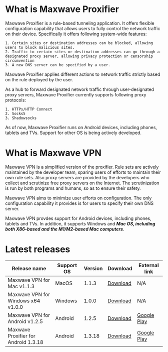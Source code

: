 # What is Maxwave Proxifier
Maxwave Proxifier is a rule-based tunneling application. It offers flexible configuration capability that allows users to fully control the network traffic on their device. Specifically it offers following system-wide features:

```
1. Certain sites or destination addresses can be blocked, allowing users to block malicious sites.
2. Traffic to certain sites or destination addresses can go through a designated proxy server, allowing privacy protection or censorship circumvention
3. A new DNS server can be specified by a user.
```

Maxwave Proxifier applies different actions to network traffic strictly based on the rule deployed by the user.

As a hub to forward designated network traffic through user-designated proxy servers, Maxwave Proxifier currently supports following proxy protocols:

```
1. HTTPs/HTTP Connect
2. Socks5
3. Shadowsocks
```

As of now, Maxwave Proxifier runs on Android devices, including phones, tablets and TVs. Support for other OS is being actively developed.

# What is Maxwave VPN
Maxwave VPN is a simplified version of the proxifier. Rule sets are actively maintained by the developer team, sparing users of efforts to maintain their own rule sets. Also proxy servers are provided by the developers who collect and scrutinize free proxy servers on the Internet. The scrutinization is run by both programs and humans, so as to ensure their safety.

Maxwave VPN aims to minimize user efforts on configuration. The only configuration capability it provides is for users to specify their own DNS server.

Maxwave VPN provdes support for Android devices, including phones, tablets and TVs. In addition, it supports Windows and ***Mac OS, including both X86-based and the M1/M2-based Mac computers***.

# Latest releases
|Release name|Support OS|Version|Download|External link|
|---|---|---|---|---|
|Maxwave VPN for Mac v1.1.3|MacOS|1.1.3|[Download](https://github.com/PlayboyGorilla/maxwave/releases/tag/MaxwaveVPN_for_Mac_v1.1.3)|N/A|
|Maxwave VPN for Windows x64 v1.0.0|Windows|1.0.0|[Download](https://github.com/PlayboyGorilla/maxwave/releases/tag/MaxwaveVPN_for_Windows_x64_v1.0.0)|N/A|
|Maxwave VPN for Android v1.2.5|Android|1.2.5|[Download](https://github.com/PlayboyGorilla/maxwave/releases/tag/MaxwaveVPN_for_Android_v1.2.5)|[Google Play](https://play.google.com/store/apps/details?id=com.maxwave.vpn)|
|Maxwave Proxifier for Android 1.3.18|Android|1.3.18|[Download](https://github.com/PlayboyGorilla/maxwave/releases/tag/MaxwaveProxifier_for_Android_v1.3.18)|[Google Play](https://play.google.com/store/apps/details?id=com.gorillakanzi.catrious)|
